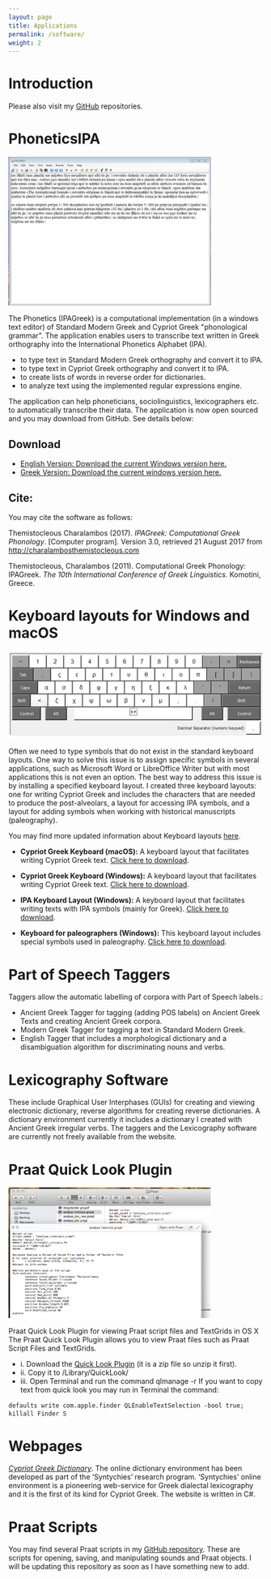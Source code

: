 ```yaml
---
layout: page
title: Applications
permalink: /software/
weight: 2
---
```

# Introduction

Please also visit my [GitHub](https://github.com/themistocleous) repositories.

# PhoneticsIPA
<img src="/img/img_papers/englishipa.jpg" alt="IPA4" style="width: 400px;"/>

The Phonetics (IPAGreek) is a computational implementation (in a windows text editor) of Standard Modern Greek and Cypriot Greek "phonological grammar". The application enables users to transcribe text written in Greek orthography into the International Phonetics Alphabet (IPA).

- to type text in Standard Modern Greek orthography and convert it to IPA.
- to type text in Cypriot Greek orthography and convert it to IPA.
- to create lists of words in reverse order for dictionaries.
- to analyze text using the implemented regular expressions engine.

The application can help phoneticians, sociolinguistics, lexicographers etc. to automatically transcribe their data.  The application is now open sourced and you may download from GitHub. See details below:

## Download
- [English Version: Download the current Windows version here.](https://github.com/themistocleous/IPA_English/raw/master/IPA4.zip)
- [Greek Version: Download the current windows version here.](https://github.com/themistocleous/IPA_Greek/raw/master/IPA4.zip)

## Cite:
You may cite the software as follows:

Themistocleous Charalambos (2017).  *IPAGreek: Computational Greek Phonology*. [Computer program]. Version 3.0, retrieved 21 August 2017 from http://charalambosthemistocleous.com

Themistocleous, Charalambos (2011). Computational Greek Phonology: IPAGreek. *The 10th International Conference of Greek Linguistics*. Komotini, Greece.

# Keyboard layouts for Windows and macOS
![CG2](https://github.com/themistocleous/Keyboard_Layouts/raw/master/CG2.jpg)

Often we need to type symbols that do not exist in the standard keyboard layouts. One way to solve this issue is to assign specific symbols in several applications, such as Microsoft Word or LibreOffice Writer but with most applications this is not even an option. The best way to address this issue is by installing a specified keyboard layout. I created three keyboard layouts: one for writing Cypriot Greek and includes the characters that are needed to produce the post-alveolars,  a layout for accessing IPA symbols, and a layout for adding symbols when working with historical manuscripts (paleography).

You may find more updated information about Keyboard layouts [here](https://github.com/themistocleous/Keyboard_Layouts).

- **Cypriot Greek Keyboard (macOS):** A keyboard layout that facilitates writing Cypriot Greek text. [Click here to download](https://github.com/themistocleous/Keyboard_Layouts/raw/master/CypriotGreek_MAC.zip).

- **Cypriot Greek Keyboard (Windows):** A keyboard layout that facilitates writing Cypriot Greek text. [Click here to download](https://github.com/themistocleous/Keyboard_Layouts/raw/master/CypriotGreekMonotonic.zip).

- **IPA Keyboard Layout (Windows):** A keyboard layout that facilitates writing texts with IPA symbols (mainly for Greek). [Click here to download](https://github.com/themistocleous/Keyboard_Layouts/raw/master/KeyboardLayout_IPAGreek.zip).

- **Keyboard for paleographers (Windows):** This keyboard layout includes special symbols used in paleography. [Click here to download](https://github.com/themistocleous/Keyboard_Layouts/raw/master/KeyboardLayout_Paleographic.zip).

# Part of Speech Taggers
Taggers allow the automatic labelling of corpora with Part of Speech labels.:
- Ancient Greek Tagger for tagging (adding POS labels) on Ancient Greek Texts and creating Ancient Greek corpora.
- Modern Greek Tagger for tagging a text in Standard Modern Greek.
- English Tagger that includes a morphological dictionary and a disambiguation algorithm for discriminating nouns and verbs.

# Lexicography Software
These include Graphical User Interphases (GUIs) for creating and viewing electronic dictionary, reverse algorithms for creating reverse dictionaries. A dictionary environment currently it includes a dictionary I created with Ancient Greek irregular verbs. The taggers and the Lexicography software are currently not freely available from the website.

# Praat Quick Look Plugin

<img src="/img/img_papers/quick_look.png" alt="quick_look" style="width: 400px;"/>

Praat Quick Look Plugin for viewing Praat script files and TextGrids in OS X  The Praat Quick Look Plugin allows you to view Praat files such as Praat Script Files and TextGrids.

- i. Download the [Quick Look Plugin](https://app.box.com/s/lm332l44ouv6rkc5gmeh) (it is a zip file so unzip it first).
- ii. Copy it to /Library/QuickLook/
- iii. Open Terminal and run the command qlmanage -r If you want to copy text from quick look you may run in Terminal the command:
```
defaults write com.apple.finder QLEnableTextSelection -bool true; killall Finder S
```

# Webpages

*[Cypriot Greek Dictionary](http://lexcy.library.ucy.ac.cy)*. The online dictionary environment has been developed as part of the ‘Syntychies’ research program. ‘Syntychies’ online environment is a pioneering web-service for Greek dialectal lexicography and it is the first of its kind for Cypriot Greek.  The website is written in C#.

# Praat Scripts

You may find several Praat scripts in my [GitHub repository](https://github.com/themistocleous/praat_scripts). These are scripts for opening, saving, and manipulating sounds and Praat objects. I will be updating this repository as soon as I have something new to add.
